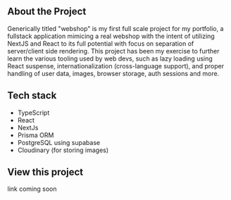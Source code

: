 ## About the Project

Generically titled "webshop" is my first full scale project for my portfolio, a fullstack application mimicing a real webshop with the intent of utilizing NextJS and React to its full potential with focus on separation of server/client side rendering. This project has been my exercise to further learn the various tooling used by web devs, such as lazy loading using React suspense, internationalization (cross-language support), and proper handling of user data, images, browser storage, auth sessions and more.

## Tech stack

- TypeScript
- React
- NextJs
- Prisma ORM
- PostgreSQL using supabase
- Cloudinary (for storing images)

## View this project

link coming soon
